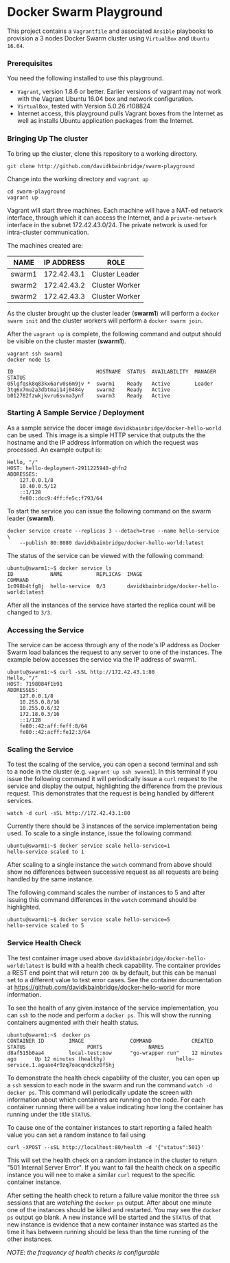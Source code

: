 # Docker Swarm Playground
This project contains a `Vagrantfile` and associated `Ansible` playbooks
to provision a 3 nodes Docker Swarm cluster using `VirtualBox` and `Ubuntu
16.04`.

### Prerequisites
You need the following installed to use this playground.
- `Vagrant`, version 1.8.6 or better. Earlier versions of vagrant may not work
with the Vagrant Ubuntu 16.04 box and network configuration.
- `VirtualBox`, tested with Version 5.0.26 r108824
- Internet access, this playground pulls Vagrant boxes from the Internet as well
as installs Ubuntu application packages from the Internet.

### Bringing Up The cluster
To bring up the cluster, clone this repository to a working directory.

```
git clone http://github.com/davidkbainbridge/swarm-playground
```

Change into the working directory and `vagrant up`

```
cd swarm-playground
vagrant up
```

Vagrant will start three machines. Each machine will have a NAT-ed network
interface, through which it can access the Internet, and a `private-network`
interface in the subnet 172.42.43.0/24. The private network is used for
intra-cluster communication.

The machines created are:

| NAME | IP ADDRESS | ROLE |
| --- | --- | --- |
| swarm1 | 172.42.43.1 | Cluster Leader |
| swarm2 | 172.42.43.2 | Cluster Worker |
| swarm2 | 172.42.43.3 | Cluster Worker |

As the cluster brought up the cluster leader (**swarm1**) will perform a
`docker swarm init` and the cluster workers will perform a `docker swarm join`.

After the `vagrant up` is complete, the following command and output should be
visible on the cluster master (**swarm1**).

```
vagrant ssh swarm1
docker node ls

ID                           HOSTNAME  STATUS  AVAILABILITY  MANAGER STATUS
05lgfqsk8q83kx6arv0s6m9jv *  swarm1    Ready   Active        Leader
3tq6x7mu2a3dbtmai14j0484y    swarm2    Ready   Active
b012782fzwkjkvru6svna3ynf    swarm3    Ready   Active
```

### Starting A Sample Service / Deployment
As a sample service the docer image `davidkbainbridge/docker-hello-world` can
be used. This image is a simple HTTP service that outputs the the hostname and
the IP address information on which the request was processed. An example
output is:

```
Hello, "/"
HOST: hello-deployment-2911225940-qhfn2
ADDRESSES:
    127.0.0.1/8
    10.40.0.5/12
    ::1/128
    fe80::dcc9:4ff:fe5c:f793/64
```

To start the service you can issue the following command on the swarm leader
(**swarm1**).

```
docker service create --replicas 3 --detach=true --name hello-service \
    --publish 80:8080 davidkbainbridge/docker-hello-world:latest
```

The status of the service can be viewed with the following command:

```
ubuntu@swarm1:~$ docker service ls
ID            NAME           REPLICAS  IMAGE                                       COMMAND
1c098b4tfg8j  hello-service  0/3       davidkbainbridge/docker-hello-world:latest
```

After all the instances of the service have started the replica count will be
changed to `3/3`.

### Accessing the Service
The service can be access through any of the node's IP address as Docker Swarm
load balances the request to any server to one of the instances. The example
below accesses the service via the IP address of swarm1.

```
ubuntu@swarm1:~$ curl -sSL http://172.42.43.1:80
Hello, "/"
HOST: 7198084f1b91
ADDRESSES:
    127.0.0.1/8
    10.255.0.8/16
    10.255.0.6/32
    172.18.0.3/16
    ::1/128
    fe80::42:aff:feff:8/64
    fe80::42:acff:fe12:3/64
```

### Scaling the Service
To test the scaling of the service, you can open a second terminal and ssh
to a node in the cluster (e.g. `vagrant up ssh swarm1`). In this terminal if you
issue the following command it will periodically issue a `curl` request to
the service and display the output, highlighting the difference from the
previous request. This demonstrates that the request is being handled by
different services.

```
watch -d curl -sSL http://172.42.43.1:80
```

Currently there should be 3 instances of the service implementation being
used. To scale to a single instance, issue the following command:

```
ubuntu@swarm1:~$ docker service scale hello-service=1
hello-service scaled to 1
```

After scaling to a single instance the `watch` command from above should show
no differences between successive request as all requests are being handled by
the same instance.

The following command scales the number of instances to 5 and after issuing
this command differences in the `watch` command should be highlighted.

```
ubuntu@swarm1:~$ docker service scale hello-service=5
hello-service scaled to 5
```

### Service Health Check
The test container image used above `davidkbainbridge/docker-hello-world:latest`
is build with a health check capability. The container provides a REST end
point that will return `200 Ok` by default, but this can be manual set to a
different value to test error cases. See the container documentation
at https://github.com/davidkbainbridge/docker-hello-world for more information.

To see the health of any given instance of the service implementation, you can
`ssh` to the node and perform a `docker ps`. This will show the running
containers augmented with their health status.

```
ubuntu@swarm1:~$  docker ps
CONTAINER ID        IMAGE               COMMAND             CREATED             STATUS                    PORTS               NAMES
d8af515b0aa4        local-test:now      "go-wrapper run"    12 minutes ago      Up 12 minutes (healthy)                       hello-service.1.aguae4r9zq7oacqndckz0f5hj
```

To demonstrate the health check capability of the cluster, you can open up a
`ssh` session to each node in the swarm and run the command
`watch -d docker ps`. This command will periodically update the screen with
information about which containers are running on the node. For each container
running there will be a value indicating how long the container has running
under the title `STATUS`.

To cause one of the container instances to start reporting a failed health
value you can set a random instance to fail using

```
curl -XPOST --sSL http://localhost:80/health -d '{"status":501}'
```

This will set the health check on a random instance in the cluster to return
"501 Internal Server Error". If you want to fail the health check on a specific
instance you will nee to make a similar `curl` request to the specific
container instance.

After setting the health check to return a failure value monitor the three
`ssh` sessions that are *watching* the `docker ps` output. After about one
minute one of the instances should be killed and restarted. You may see the
`docker ps` output go blank. A new instance will be started and the `STATUS`
of that new instance is evidence that a new container instance was started as
the time it has between running should be less than the time running of the
other instances.

*NOTE: the frequency of health checks is configurable*
